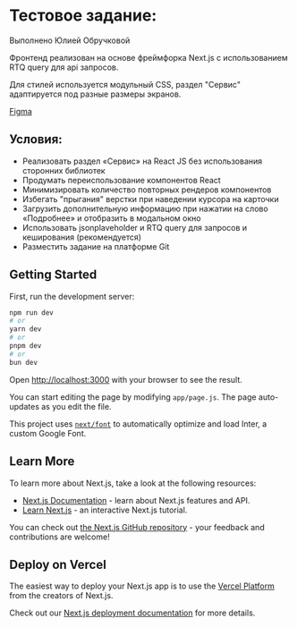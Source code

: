 # Тестовое задание:
Выполнено Юлией Обручковой

Фронтенд реализован на основе фреймфорка Next.js с использованием RTQ query для api запросов.

Для стилей используется модульный CSS, раздел "Сервис" адаптируется под разные размеры экранов.

 [Figma](https://www.figma.com/design/KgTd9McqMhi1tKUJrXK4QF/mob-first?node-id=0-1&t=Hy1uvwxP3hFgckT6-0)

## Условия:
- Реализовать раздел «Сервис» на React JS без использования сторонних библиотек
- Продумать переиспользование компонентов React
- Минимизировать количество повторных рендеров компонентов
- Избегать "прыгания" верстки при наведении курсора на карточки
- Загрузить дополнительную информацию при нажатии на слово «Подробнее» и отобразить в модальном окно
- Использовать jsonplaveholder и RTQ query для запросов и кеширования (рекомендуется)
- Разместить задание на платформе Git

## Getting Started

First, run the development server:

```bash
npm run dev
# or
yarn dev
# or
pnpm dev
# or
bun dev
```

Open [http://localhost:3000](http://localhost:3000) with your browser to see the result.

You can start editing the page by modifying `app/page.js`. The page auto-updates as you edit the file.

This project uses [`next/font`](https://nextjs.org/docs/basic-features/font-optimization) to automatically optimize and load Inter, a custom Google Font.

## Learn More

To learn more about Next.js, take a look at the following resources:

- [Next.js Documentation](https://nextjs.org/docs) - learn about Next.js features and API.
- [Learn Next.js](https://nextjs.org/learn) - an interactive Next.js tutorial.

You can check out [the Next.js GitHub repository](https://github.com/vercel/next.js/) - your feedback and contributions are welcome!

## Deploy on Vercel

The easiest way to deploy your Next.js app is to use the [Vercel Platform](https://vercel.com/new?utm_medium=default-template&filter=next.js&utm_source=create-next-app&utm_campaign=create-next-app-readme) from the creators of Next.js.

Check out our [Next.js deployment documentation](https://nextjs.org/docs/deployment) for more details.
